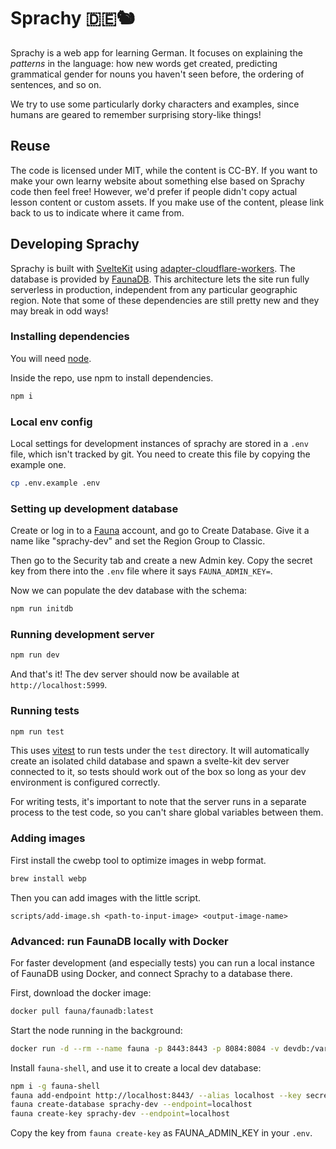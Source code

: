 # Sprachy 🇩🇪🐿

Sprachy is a web app for learning German. It focuses on explaining the _patterns_ in the language: how new words get created, predicting grammatical gender for nouns you haven't seen before, the ordering of sentences, and so on.

We try to use some particularly dorky characters and examples, since humans are geared to remember surprising story-like things!

## Reuse

The code is licensed under MIT, while the content is CC-BY. If you want to make your own learny website about something else based on Sprachy code then feel free! However, we'd prefer if people didn't copy actual lesson content or custom assets. If you make use of the content, please link back to us to indicate where it came from.

## Developing Sprachy

Sprachy is built with [SvelteKit](https://kit.svelte.dev/docs/introduction) using [adapter-cloudflare-workers](https://github.com/sveltejs/kit/tree/master/packages/adapter-cloudflare-workers). The database is provided by [FaunaDB](https://fauna.com/). This architecture lets the site run fully serverless in production, independent from any particular geographic region. Note that some of these dependencies are still pretty new and they may break in odd ways!

### Installing dependencies

You will need [node](https://nodejs.org/en/).

Inside the repo, use npm to install dependencies.

```sh
npm i
```

### Local env config

Local settings for development instances of sprachy are stored in a `.env` 
file, which isn't tracked by git. You need to create this file by copying the
example one.

```sh
cp .env.example .env
```

### Setting up development database

Create or log in to a [Fauna](https://fauna.com/) account, and go to Create
Database. Give it a name like "sprachy-dev" and set the Region Group to
Classic.

Then go to the Security tab and create a new Admin key. Copy the secret key
from there into the `.env` file where it says `FAUNA_ADMIN_KEY=`.

Now we can populate the dev database with the schema:

```sh
npm run initdb
```

### Running development server

```sh
npm run dev
```

And that's it! The dev server should now be available at `http://localhost:5999`.

### Running tests

```sh
npm run test
```

This uses [vitest](https://vitest.dev/) to run tests under the `test` directory.
It will automatically create an isolated child database and spawn a svelte-kit
dev server connected to it, so tests should work out of the box so long as your
dev environment is configured correctly.

For writing tests, it's important to note that the server runs in a
separate process to the test code, so you can't share global variables
between them.

### Adding images

First install the cwebp tool to optimize images in webp format.

```sh
brew install webp
```

Then you can add images with the little script.

`scripts/add-image.sh <path-to-input-image> <output-image-name>`

### Advanced: run FaunaDB locally with Docker

For faster development (and especially tests) you can run a local instance of FaunaDB
using Docker, and connect Sprachy to a database there.

First, download the docker image:

```sh
docker pull fauna/faunadb:latest
```

Start the node running in the background:

```sh
docker run -d --rm --name fauna -p 8443:8443 -p 8084:8084 -v devdb:/var/lib/fauna fauna/faunadb
```

Install `fauna-shell`, and use it to create a local dev database:

```sh
npm i -g fauna-shell
fauna add-endpoint http://localhost:8443/ --alias localhost --key secret
fauna create-database sprachy-dev --endpoint=localhost
fauna create-key sprachy-dev --endpoint=localhost
```

Copy the key from `fauna create-key` as FAUNA_ADMIN_KEY in your `.env`.


